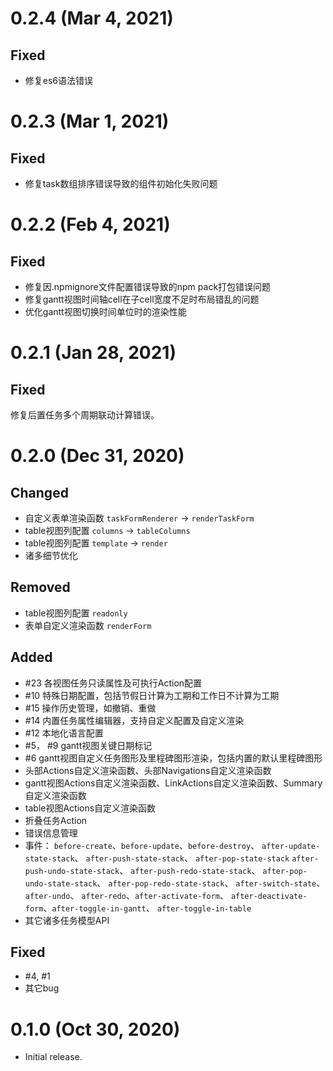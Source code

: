# 0.2.4 (Mar 4, 2021)

## Fixed

- 修复es6语法错误

# 0.2.3 (Mar 1, 2021)

## Fixed

- 修复task数组排序错误导致的组件初始化失败问题

# 0.2.2 (Feb 4, 2021)

## Fixed

- 修复因.npmignore文件配置错误导致的npm pack打包错误问题
- 修复gantt视图时间轴cell在子cell宽度不足时布局错乱的问题
- 优化gantt视图切换时间单位时的渲染性能

# 0.2.1 (Jan 28, 2021)

## Fixed

修复后置任务多个周期联动计算错误。

# 0.2.0 (Dec 31, 2020)

## Changed

- 自定义表单渲染函数 `taskFormRenderer` -> `renderTaskForm`
- table视图列配置 `columns` -> `tableColumns`
- table视图列配置 `template` -> `render`
- 诸多细节优化

## Removed

- table视图列配置 `readonly`
- 表单自定义渲染函数 `renderForm`

## Added

- #23 各视图任务只读属性及可执行Action配置
- #10 特殊日期配置，包括节假日计算为工期和工作日不计算为工期
- #15 操作历史管理，如撤销、重做
- #14 内置任务属性编辑器，支持自定义配置及自定义渲染
- #12 本地化语言配置
- #5， #9 gantt视图关键日期标记
- #6 gantt视图自定义任务图形及里程碑图形渲染，包括内置的默认里程碑图形
- 头部Actions自定义渲染函数、头部Navigations自定义渲染函数
- gantt视图Actions自定义渲染函数、LinkActions自定义渲染函数、Summary自定义渲染函数
- table视图Actions自定义渲染函数
- 折叠任务Action
- 错误信息管理
- 事件： `before-create`、`before-update`、`before-destroy`、
  `after-update-state-stack`、 `after-push-state-stack`、 `after-pop-state-stack`
  `after-push-undo-state-stack`、 `after-push-redo-state-stack`、
  `after-pop-undo-state-stack`、 `after-pop-redo-state-stack`、
  `after-switch-state`、`after-undo`、 `after-redo`、`after-activate-form`、
  `after-deactivate-form`、`after-toggle-in-gantt`、 `after-toggle-in-table`
- 其它诸多任务模型API

## Fixed

- #4, #1
- 其它bug

# 0.1.0 (Oct 30, 2020)

- Initial release.
